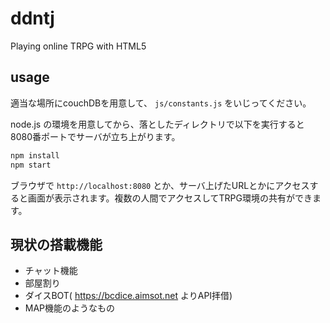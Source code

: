 # ddntj

Playing online TRPG with HTML5

## usage

適当な場所にcouchDBを用意して、 `js/constants.js` をいじってください。

node.js の環境を用意してから、落としたディレクトリで以下を実行すると8080番ポートでサーバが立ち上がります。

```bash
npm install
npm start
```

ブラウザで `http://localhost:8080` とか、サーバ上げたURLとかにアクセスすると画面が表示されます。複数の人間でアクセスしてTRPG環境の共有ができます。

## 現状の搭載機能

* チャット機能
* 部屋割り
* ダイスBOT( https://bcdice.aimsot.net よりAPI拝借)
* MAP機能のようなもの
